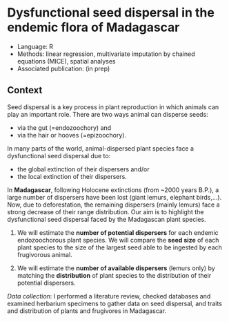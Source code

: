# Dysfunctional seed dispersal in the endemic flora of Madagascar

* Language: R
* Methods: linear regression, multivariate imputation by chained equations (MICE), spatial analyses
* Associated publication: (in prep)

## Context

Seed dispersal is a key process in plant reproduction in which animals can play an important role.
There are two ways animal can disperse seeds:
* via the gut (=endozoochory) and
* via the hair or hooves (=epizoochory).

In many parts of the world, animal-dispersed plant species face a dysfunctional seed dispersal due to:
* the global extinction of their dispersers and/or
* the local extinction of their dispersers.

In __Madagascar__, following Holocene extinctions (from ~2000 years  B.P.), a large number of dispersers have been lost (giant lemurs, elephant birds,...). Now, due to deforestation, the remaining dispersers (mainly lemurs) face a strong decrease of their range distribution. Our aim is to highlight the dysfunctional seed dispersal faced by the Madagascan plant species. 

1) We will estimate the __number of potential dispersers__ for each endemic endozoochorous plant species. We will compare the __seed size__ of each plant species to the size of the largest seed able to be ingested by each frugivorous animal. 

2) We will estimate the __number of available dispersers__ (lemurs only) by matching the __distribution__ of plant species to the distribution of their potential dispersers. 

*Data collection*: I performed a literature review, checked databases and examined herbarium specimens to gather data on seed dispersal, and traits and distribution of plants and frugivores in Madagascar.
